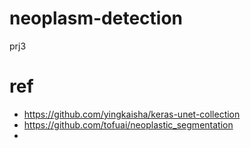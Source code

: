 # neoplasm-detection
prj3




# ref 
- https://github.com/yingkaisha/keras-unet-collection
- https://github.com/tofuai/neoplastic_segmentation
- 
